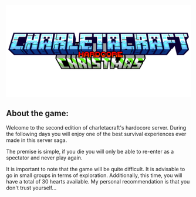 ![CharletaCraft2](img/charletaTitle.png)
## About the game:
Welcome to the second edition of charletacraft's hardocore server. During the following days you will enjoy one of the best survival experiences ever made in this server saga.

The premise is simple, if you die you will only be able to re-enter as a spectator and never play again.

It is important to note that the game will be quite difficult. It is advisable to go in small groups in terms of exploration. Additionally, this time, you will have a total of 30 hearts available. My personal recommendation is that you don't trust yourself...
